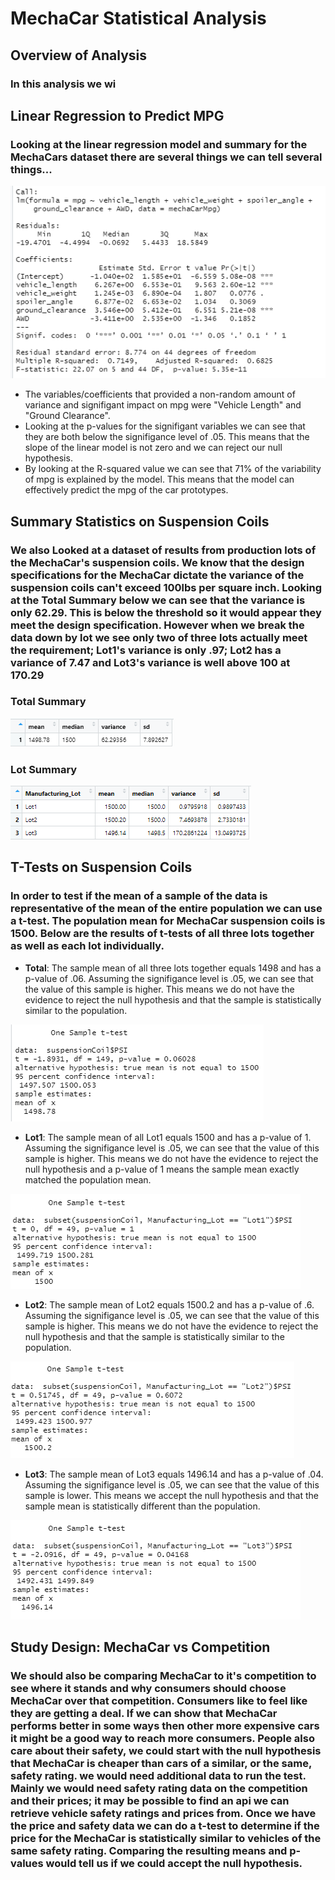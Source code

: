 # MechaCar Statistical Analysis
## Overview of Analysis

### In this analysis we wi

## Linear Regression to Predict MPG

### Looking at the linear regression model and summary for the MechaCars dataset there are several things we can tell several things...
![Linear Regression](LinearRegressionMPG.png)
 - The variables/coefficients that provided a non-random amount of variance and signifigant impact on mpg were "Vehicle Length" and "Ground Clearance".
 - Looking at the p-values for the signifigant variables we can see that they are both below the signifigance level of .05. This means that the slope of the linear model is not zero and we can reject our null hypothesis.
 - By looking at the R-squared value we can see that 71% of the variability of mpg is explained by the model. This means that the model can effectively predict the mpg of the car prototypes.

## Summary Statistics on Suspension Coils

### We also Looked at a dataset of results from production lots of the MechaCar's suspension coils. We know that the design specifications for the MechaCar dictate the variance of the suspension coils can't exceed 100lbs per square inch. Looking at the Total Summary below we can see that the variance is only 62.29. This is below the threshold so it would appear they meet the design specification. However when we break the data down by lot we see only two of three lots actually meet the requirement; Lot1's variance is only .97; Lot2 has a variance of 7.47 and Lot3's variance is well above 100 at 170.29
### Total Summary
![Total Summary](summaryTotal.png)
### Lot Summary
![Lot Summary](summaryLot.png)

## T-Tests on Suspension Coils

### In order to test if the mean of a sample of the data is representative of the mean of the entire population we can use a t-test. The population mean for MechaCar suspension coils is 1500. Below are the results of t-tests of all three lots together as well as each lot individually.

 - **Total**: The sample mean of all three lots together equals 1498 and has a p-value of .06. Assuming the signifigance level is .05, we can see that the value of this sample is higher. This means we do not have the evidence to reject the null hypothesis and that the sample is statistically similar to the population. 

![Total T-Test](TTest_Total.png)
 - **Lot1**: The sample mean of all Lot1 equals 1500 and has a p-value of 1. Assuming the signifigance level is .05, we can see that the value of this sample is higher. This means we do not have the evidence to reject the null hypothesis and a p-value of 1 means the sample mean exactly matched the population mean. 

![Total Lot1](TTest_Lot1.png)
 - **Lot2**: The sample mean of Lot2 equals 1500.2 and has a p-value of .6. Assuming the signifigance level is .05, we can see that the value of this sample is higher. This means we do not have the evidence to reject the null hypothesis and that the sample is statistically similar to the population.

![Total Lot2](TTest_Lot2.png)
 - **Lot3**: The sample mean of Lot3 equals 1496.14 and has a p-value of .04. Assuming the signifigance level is .05, we can see that the value of this sample is lower. This means we accept the null hypothesis and that the sample mean is statistically different than the population.
 
![Total Lot3](TTest_Lot3.png)

## Study Design: MechaCar vs Competition

### We should also be comparing MechaCar to it's competition to see where it stands and why consumers should choose MechaCar over that competition. Consumers like to feel like they are getting a deal. If we can show that MechaCar performs better in some ways then other more expensive cars it might be a good way to reach more consumers. People also care about their safety, we could start with the null hypothesis that MechaCar is cheaper than cars of a similar, or the same, safety rating. we would need additional data to run the test. Mainly we would need safety rating data on the competition and their prices; it may be possible to find an api we can retrieve vehicle safety ratings and prices from. Once we have the price and safety data we can do a t-test to determine if the price for the MechaCar is statistically similar to vehicles of the same safety rating. Comparing the resulting means and p-values would tell us if we could accept the null hypothesis.
